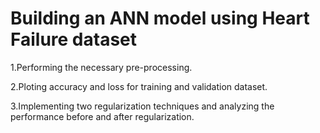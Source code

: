 # Building an ANN model using Heart Failure dataset 

1.Performing the necessary pre-processing.

2.Ploting accuracy and loss for training and validation dataset.

3.Implementing two regularization techniques and analyzing the performance before and after regularization.

